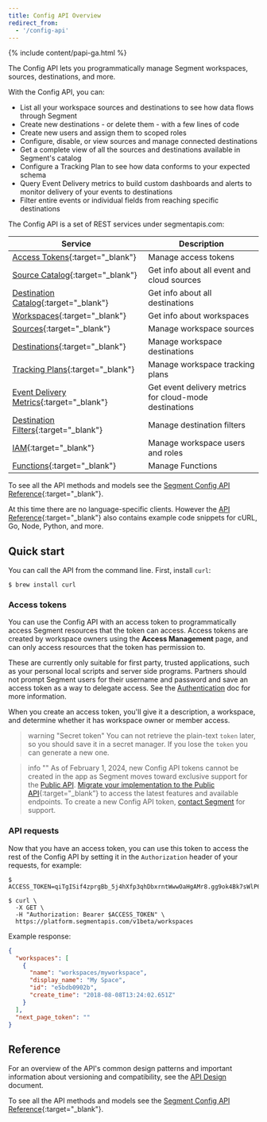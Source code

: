 ```yaml
---
title: Config API Overview
redirect_from:
  - '/config-api'
---
```


{% include content/papi-ga.html %}

The Config API lets you programmatically manage Segment workspaces, sources, destinations, and more. 

With the Config API, you can:

- List all your workspace sources and destinations to see how data flows through Segment
- Create new destinations - or delete them -  with a few lines of code
- Create new users and assign them to scoped roles
- Configure, disable, or view sources and manage connected destinations
- Get a complete view of all the sources and destinations available in Segment's catalog
- Configure a Tracking Plan to see how data conforms to your expected schema
- Query Event Delivery metrics to build custom dashboards and alerts to monitor delivery of your events to destinations
- Filter entire events or individual fields from reaching specific destinations

The Config API is a set of REST services under segmentapis.com:

| Service                     | Description                                            |
| --------------------------- | ------------------------------------------------------ |
| [Access Tokens](https://reference.segmentapis.com/#cd642f96-0fca-42a1-a727-e16fd33c7e8f){:target="_blank"}          | Manage access tokens                                   |
| [Source Catalog](https://reference.segmentapis.com/#7a63ac88-43af-43db-a987-7ed7d677a8c8){:target="_blank"}         | Get info about all event and cloud sources             |
| [Destination Catalog](https://reference.segmentapis.com/#361ed478-5e53-4835-ab7e-7dbff736524f){:target="_blank"}    | Get info about all destinations                        |
| [Workspaces](https://reference.segmentapis.com/#7ed2968b-c4a5-4cfb-b4bf-7d28c7b38bd2){:target="_blank"}             | Get info about workspaces                              |
| [Sources](https://reference.segmentapis.com/#5a852761-54d5-46da-8437-6e14e63449f3){:target="_blank"}                | Manage workspace sources                               |
| [Destinations](https://reference.segmentapis.com/#39ce0439-0969-48c3-ba49-b22a46c41060){:target="_blank"}           | Manage workspace destinations                          |
| [Tracking Plans](https://reference.segmentapis.com/#c4647e3c-fe1b-4e2f-88b9-6634841eb4e5){:target="_blank"}         | Manage workspace tracking plans                        |
| [Event Delivery Metrics](https://reference.segmentapis.com/#51d89077-efd7-429b-85d4-155ac2cd07aa){:target="_blank"} | Get event delivery metrics for cloud-mode destinations |
| [Destination Filters](https://reference.segmentapis.com/#6c12fbe8-9f84-4a6c-848e-76a2325cb3c5){:target="_blank"}    | Manage destination filters                             |
| [IAM](https://reference.segmentapis.com/?version=latest#c4b14304-9112-4803-aa26-c08678cbe26a){:target="_blank"}                   | Manage workspace users and roles                       |
| [Functions](https://reference.segmentapis.com/?version=latest#c0866f35-2f39-4dfd-9fd3-26a0003ae74c){:target="_blank"}             | Manage Functions                                       |


To see all the API methods and models see the [Segment Config API Reference](https://reference.segmentapis.com/){:target="_blank"}.

At this time there are no language-specific clients. However the [API Reference](https://reference.segmentapis.com/){:target="_blank"} also contains example code snippets for cURL, Go, Node, Python, and more.

## Quick start

You can call the API from the command line. First, install `curl`:

```shell
$ brew install curl
```

### Access tokens

You can use the Config API with an access token to programmatically access Segment resources that the token can access. Access tokens are created by workspace owners using the **Access Management** page, and can only access resources that the token has permission to.

These are currently only suitable for first party, trusted applications, such as your personal local scripts and server side programs. Partners should not prompt Segment users for their username and password and save an access token as a way to delegate access. See the [Authentication](/docs/api/config-api/authentication/) doc for more information.

When you create an access token, you'll give it a description, a workspace, and determine whether it has workspace owner or member access.

> warning "Secret token"
> You can not retrieve the plain-text `token` later, so you should save it in a secret manager. If you lose the `token` you can generate a new one.

> info ""
> As of February 1, 2024, new Config API tokens cannot be created in the app as Segment moves toward exclusive support for the [Public API](/docs/api/public-api/). [Migrate your implementation to the Public API](https://docs.segmentapis.com/tag/Migration){:target="_blank”} to access the latest features and available endpoints. To create a new Config API token, [contact Segment](mailto:friends@segment.com) for support. 

### API requests

Now that you have an access token, you can use this token to access the rest of the Config API by setting it in the `Authorization` header of your requests, for example:

```shell
$ ACCESS_TOKEN=qiTgISif4zprgBb_5j4hXfp3qhDbxrntWwwOaHgAMr8.gg9ok4Bk7sWlP67rFyXeH3ABBsXyWqNuoXbXZPv1y2g

$ curl \
  -X GET \
  -H "Authorization: Bearer $ACCESS_TOKEN" \
  https://platform.segmentapis.com/v1beta/workspaces
```

<span class="example">Example response:</span>

```json
{
  "workspaces": [
    {
      "name": "workspaces/myworkspace",
      "display_name": "My Space",
      "id": "e5bdb0902b",
      "create_time": "2018-08-08T13:24:02.651Z"
    }
  ],
  "next_page_token": ""
}
```

## Reference

For an overview of the API's common design patterns and important information about versioning and compatibility, see the [API Design](/docs/api/config-api/api-design) document.

To see all the API methods and models see the [Segment Config API Reference](https://reference.segmentapis.com/){:target="_blank"}.
